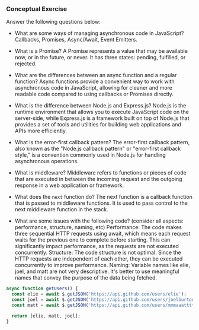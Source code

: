 ### Conceptual Exercise

Answer the following questions below:

- What are some ways of managing asynchronous code in JavaScript?
Callbacks, Promises, Async/Await, Event Emitters.

- What is a Promise?
A Promise represents a value that may be available now, or in the future, or never. It has three states: pending, fulfilled, or rejected.

- What are the differences between an async function and a regular function?
Async functions provide a convenient way to work with asynchronous code in JavaScript, allowing for cleaner and more readable code compared to using callbacks or Promises directly.

- What is the difference between Node.js and Express.js?
Node.js is the runtime environment that allows you to execute JavaScript code on the server-side, while Express.js is a framework built on top of Node.js that provides a set of tools and utilities for building web applications and APIs more efficiently.

- What is the error-first callback pattern?
The error-first callback pattern, also known as the "Node.js callback pattern" or "error-first callback style," is a convention commonly used in Node.js for handling asynchronous operations.

- What is middleware?
Middleware refers to functions or pieces of code that are executed in between the incoming request and the outgoing response in a web application or framework.

- What does the `next` function do?
The next function is a callback function that is passed to middleware functions. It is used to pass control to the next middleware function in the stack.

- What are some issues with the following code? (consider all aspects: performance, structure, naming, etc)
Performance: The code makes three sequential HTTP requests using await, which means each request waits for the previous one to complete before starting. This can significantly impact performance, as the requests are not executed concurrently.
Structure: The code structure is not optimal. Since the HTTP requests are independent of each other, they can be executed concurrently to improve performance.
Naming: Variable names like elie, joel, and matt are not very descriptive. It's better to use meaningful names that convey the purpose of the data being fetched.

```js
async function getUsers() {
  const elie = await $.getJSON('https://api.github.com/users/elie');
  const joel = await $.getJSON('https://api.github.com/users/joelburton');
  const matt = await $.getJSON('https://api.github.com/users/mmmaaatttttt');

  return [elie, matt, joel];
}
```
